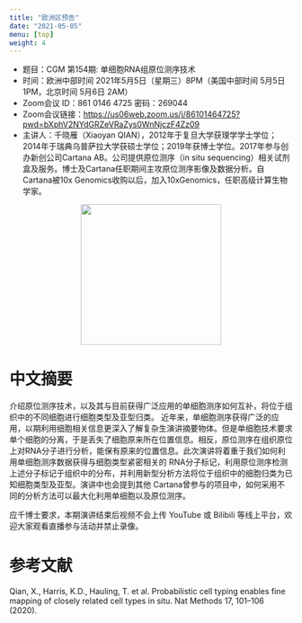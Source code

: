 ```yaml
---
title: "欧洲区预告"
date: "2021-05-05"
menu: [top]
weight: 4
---
```


- 题目：CGM 第154期: 单细胞RNA组原位测序技术
- 时间：欧洲中部时间 2021年5月5日（星期三）8PM（美国中部时间 5月5日 1PM，北京时间 5月6日 2AM）
- Zoom会议 ID：861 0146 4725 密码：269044 
- Zoom会议链接：https://us06web.zoom.us/j/86101464725?pwd=bXphV2NYdGRZeVRaZys0WnNjczF4Zz09
- 主讲人：千晓雁（Xiaoyan QIAN），2012年于复旦大学获理学学士学位；2014年于瑞典乌普萨拉大学获硕士学位；2019年获博士学位。2017年参与创办新创公司Cartana AB。公司提供原位测序（in situ sequencing）相关试剂盒及服务。博士及Cartana任职期间主攻原位测序影像及数据分析。自Cartana被10x Genomics收购以后，加入10xGenomics，任职高级计算生物学家。

<div align="center">
<img src="https://i.ibb.co/0VdgXr1/image.jpg" height=250>
</div>

# 中文摘要

介绍原位测序技术，以及其与目前获得广泛应用的单细胞测序如何互补，将位于组织中的不同细胞进行细胞类型及亚型归类。
近年来，单细胞测序获得广泛的应用，以期利用细胞相关信息更深入了解复杂生演讲摘要物体。但是单细胞技术要求单个细胞的分离，于是丢失了细胞原来所在位置信息。相反，原位测序在组织原位上对RNA分子进行分析，能保有原来的位置信息。此次演讲将着重于我们如何利用单细胞测序数据获得与细胞类型紧密相关的 RNA分子标记，利用原位测序检测上述分子标记于组织中的分布，并利用新型分析方法将位于组织中的细胞归类为已知细胞类型及亚型。演讲中也会提到其他 Cartana曾参与的项目中，如何采用不同的分析方法可以最大化利用单细胞以及原位测序。

应千博士要求，本期演讲结束后视频不会上传 YouTube 或 Bilibili 等线上平台，欢迎大家观看直播参与活动并禁止录像。


# 参考文献

Qian, X., Harris, K.D., Hauling, T. et al. Probabilistic cell typing enables fine mapping of closely related cell types in situ. Nat Methods 17, 101–106 (2020). 
